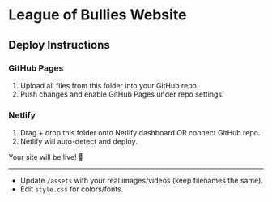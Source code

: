 # League of Bullies Website

## Deploy Instructions

### GitHub Pages
1. Upload all files from this folder into your GitHub repo.
2. Push changes and enable GitHub Pages under repo settings.

### Netlify
1. Drag + drop this folder onto Netlify dashboard OR connect GitHub repo.
2. Netlify will auto-detect and deploy.

Your site will be live! 🚀

---
- Update `/assets` with your real images/videos (keep filenames the same).
- Edit `style.css` for colors/fonts.
